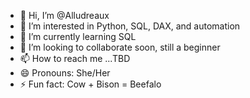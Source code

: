 - 👋 Hi, I’m @Alludreaux
- 👀 I’m interested in Python, SQL, DAX, and automation
- 🌱 I’m currently learning SQL
- 💞️ I’m looking to collaborate soon, still a beginner
- 📫 How to reach me ...TBD
- 😄 Pronouns: She/Her
- ⚡ Fun fact: Cow + Bison = Beefalo

<!---
Alludreaux/Alludreaux is a ✨ special ✨ repository because its `README.md` (this file) appears on your GitHub profile.
You can click the Preview link to take a look at your changes.
--->
